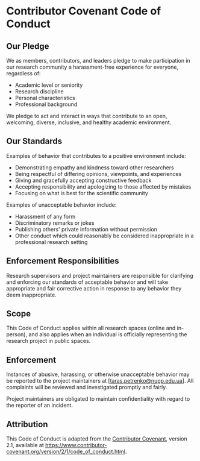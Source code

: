 # Contributor Covenant Code of Conduct

## Our Pledge

We as members, contributors, and leaders pledge to make participation in our research community a harassment-free experience for everyone, regardless of:

- Academic level or seniority
- Research discipline
- Personal characteristics
- Professional background

We pledge to act and interact in ways that contribute to an open, welcoming, diverse, inclusive, and healthy academic environment.

## Our Standards

Examples of behavior that contributes to a positive environment include:

- Demonstrating empathy and kindness toward other researchers
- Being respectful of differing opinions, viewpoints, and experiences
- Giving and gracefully accepting constructive feedback
- Accepting responsibility and apologizing to those affected by mistakes
- Focusing on what is best for the scientific community

Examples of unacceptable behavior include:

- Harassment of any form
- Discriminatory remarks or jokes
- Publishing others' private information without permission
- Other conduct which could reasonably be considered inappropriate in a professional research setting

## Enforcement Responsibilities

Research supervisors and project maintainers are responsible for clarifying and enforcing our standards of acceptable behavior and will take appropriate and fair corrective action in response to any behavior they deem inappropriate.

## Scope

This Code of Conduct applies within all research spaces (online and in-person), and also applies when an individual is officially representing the research project in public spaces.

## Enforcement

Instances of abusive, harassing, or otherwise unacceptable behavior may be reported to the project maintainers at [taras.petrenko@nupp.edu.ua]. All complaints will be reviewed and investigated promptly and fairly.

Project maintainers are obligated to maintain confidentiality with regard to the reporter of an incident.

## Attribution

This Code of Conduct is adapted from the [Contributor Covenant][homepage],
version 2.1, available at
https://www.contributor-covenant.org/version/2/1/code_of_conduct.html.

[homepage]: https://www.contributor-covenant.org
